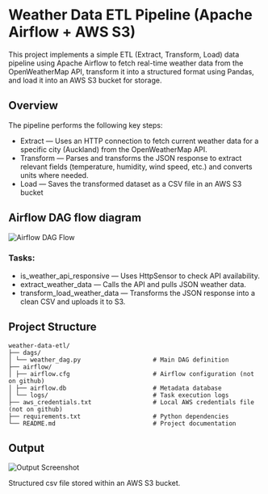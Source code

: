# Weather Data ETL Pipeline (Apache Airflow + AWS S3)

This project implements a simple ETL (Extract, Transform, Load) data pipeline using Apache Airflow to fetch real-time weather data from the OpenWeatherMap API, transform it into a structured format using Pandas, and load it into an AWS S3 bucket for storage.

## Overview

The pipeline performs the following key steps:

- Extract — Uses an HTTP connection to fetch current weather data for a specific city (Auckland) from the OpenWeatherMap API.
- Transform — Parses and transforms the JSON response to extract relevant fields (temperature, humidity, wind speed, etc.) and converts units where needed.
- Load — Saves the transformed dataset as a CSV file in an AWS S3 bucket

## Airflow DAG flow diagram

![Airflow DAG Flow](https://github.com/user-attachments/assets/fc6a76fd-fc9c-480e-987d-1dd2d7e63196)

### Tasks:

- is_weather_api_responsive — Uses HttpSensor to check API availability.
- extract_weather_data — Calls the API and pulls JSON weather data.
- transform_load_weather_data — Transforms the JSON response into a clean CSV and uploads it to S3.

## Project Structure

```
weather-data-etl/
├── dags/
│ └── weather_dag.py                    # Main DAG definition
├── airflow/
│ ├── airflow.cfg                       # Airflow configuration (not on github)
│ ├── airflow.db                        # Metadata database
│ └── logs/                             # Task execution logs
├── aws_credentials.txt                 # Local AWS credentials file (not on github)
├── requirements.txt                    # Python dependencies
└── README.md                           # Project documentation
```


## Output

![Output Screenshot](https://github.com/user-attachments/assets/744312f4-e4fb-44b1-8cd5-641df59bae52)

Structured csv file stored within an AWS S3 bucket. 